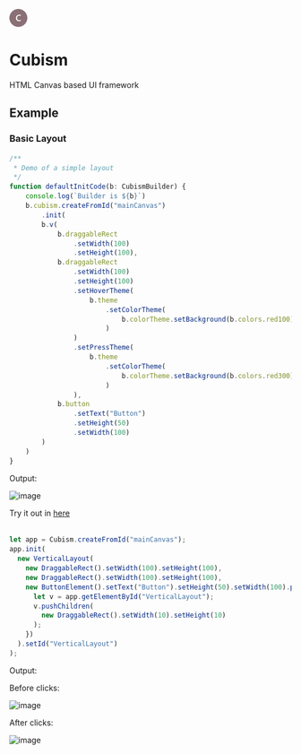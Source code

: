 ![image](/Assets/favicon-32x32.png)

# Cubism


HTML Canvas based UI framework

## Example
### Basic Layout
```typescript
/**
 * Demo of a simple layout
 */
function defaultInitCode(b: CubismBuilder) {
    console.log(`Builder is ${b}`)
    b.cubism.createFromId("mainCanvas")
        .init(
        b.v(
            b.draggableRect
                .setWidth(100)
                .setHeight(100),
            b.draggableRect
                .setWidth(100)
                .setHeight(100)
                .setHoverTheme(
                    b.theme
                        .setColorTheme(
                            b.colorTheme.setBackground(b.colors.red100)
                        )
                )
                .setPressTheme(
                    b.theme
                        .setColorTheme(
                            b.colorTheme.setBackground(b.colors.red300)
                        )
                ),
            b.button
                .setText("Button")
                .setHeight(50)
                .setWidth(100)
        )
    )
}
```
Output:

<img width="317" alt="image" src="https://user-images.githubusercontent.com/114621472/194082209-d207383e-9816-4c13-a0c9-d11d319b087d.png">

Try it out in [here](/Cubism/index.html)


```typescript

let app = Cubism.createFromId("mainCanvas");
app.init(
  new VerticalLayout(
    new DraggableRect().setWidth(100).setHeight(100),
    new DraggableRect().setWidth(100).setHeight(100),
    new ButtonElement().setText("Button").setHeight(50).setWidth(100).pushOnUp(() => {
      let v = app.getElementById("VerticalLayout");
      v.pushChildren(
        new DraggableRect().setWidth(10).setHeight(10)
      );
    })
  ).setId("VerticalLayout")
);
```
Output:

Before clicks:

![image](https://user-images.githubusercontent.com/114621472/194417006-bb3d94a7-37f3-49d0-bbf4-e9082ec9ce22.png)

After clicks:

![image](https://user-images.githubusercontent.com/114621472/194416927-0d4d3e56-f629-4d4e-8d26-933d47ba362e.png)

